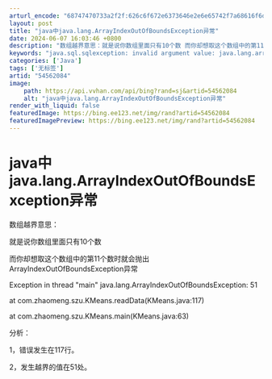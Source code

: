 ```yaml
---
arturl_encode: "68747470733a2f2f:626c6f672e6373646e2e6e65742f7a68616f6d656e67737a75:2f61727469636c652f64657461696c732f3534353632303834"
layout: post
title: "java中java.lang.ArrayIndexOutOfBoundsException异常"
date: 2024-06-07 16:03:46 +0800
description: "数组越界意思：就是说你数组里面只有10个数 而你却想取这个数组中的第11个数时就会抛出ArrayIn"
keywords: "java.sql.sqlexception: invalid argument value: java.lang.arrayindexoutofboun"
categories: ['Java']
tags: ['无标签']
artid: "54562084"
image:
    path: https://api.vvhan.com/api/bing?rand=sj&artid=54562084
    alt: "java中java.lang.ArrayIndexOutOfBoundsException异常"
render_with_liquid: false
featuredImage: https://bing.ee123.net/img/rand?artid=54562084
featuredImagePreview: https://bing.ee123.net/img/rand?artid=54562084
---
```


# java中java.lang.ArrayIndexOutOfBoundsException异常

数组越界意思：

就是说你数组里面只有10个数
  
而你却想取这个数组中的第11个数时就会抛出ArrayIndexOutOfBoundsException异常



Exception in thread "main" java.lang.ArrayIndexOutOfBoundsException: 51

at com.zhaomeng.szu.KMeans.readData(KMeans.java:117)

at com.zhaomeng.szu.KMeans.main(KMeans.java:63)

分析：

1，错误发生在117行。

2，发生越界的值在51处。